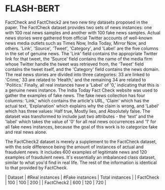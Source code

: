 # FLASH-BERT

FactCheck and FactCheck2 are two new tiny datasets proposed in the paper.
The FactCheck dataset provides two sets of news instances: one with 100 real news samples and another with 100 fake news samples. Actual news stories were gathered from official Twitter accounts of well-known news media outlets such as Times Now, India Today, Mirror Now, and others. 'Link', 'Source', 'Tweet', 'Category', and 'Label' are the five columns in the set of genuine news. The 'Link' field contains the appropriate Twitter link for that tweet, the 'Source' field contains the name of the media firm whose Twitter handle the tweet was retrieved from, the 'Tweet' field contains the tweet itself, and the 'Category' field contains the news domain. The real news stories are divided into three categories: 33 are linked to 'Crime,' 33 are related to 'Health,' and the remaining 34 are related to 'Politics.' Finally, all real instances have a 'Label' of '0,' indicating that this is a genuine news instance. The India Today Fact Check website was used to gather the examples of fake news. The fake news collection has four columns: 'Link,' which contains the article's URL, 'Claim' which has the actual text, 'Explanation' which explains why the claim is wrong, and 'Label' which has three values: Half true, Mostly lies, and Absolutely false. The dataset was transformed to include just two attributes - the 'text' and the 'label' which takes the value of '0' for all real news occurrences and '1' for all fake news instances, because the goal of this work is to categorize fake and real news alone.

The FactCheck2 dataset is merely a supplement to the FactCheck dataset, with the sole difference being the amount of instances of actual and fraudulent news. It includes 600 examples of legitimate news and 120 examples of fraudulent news. It's essentially an imbalanced class dataset, similar to what you'd find in real life. The rest of the information is identical to that provided by FactCheck.

| Dataset | #Real instances | #Fake instances | Total instances |
| FactCheck | 100 | 100 | 200 |
| FactCheck2 | 600 | 120 | 720 |
